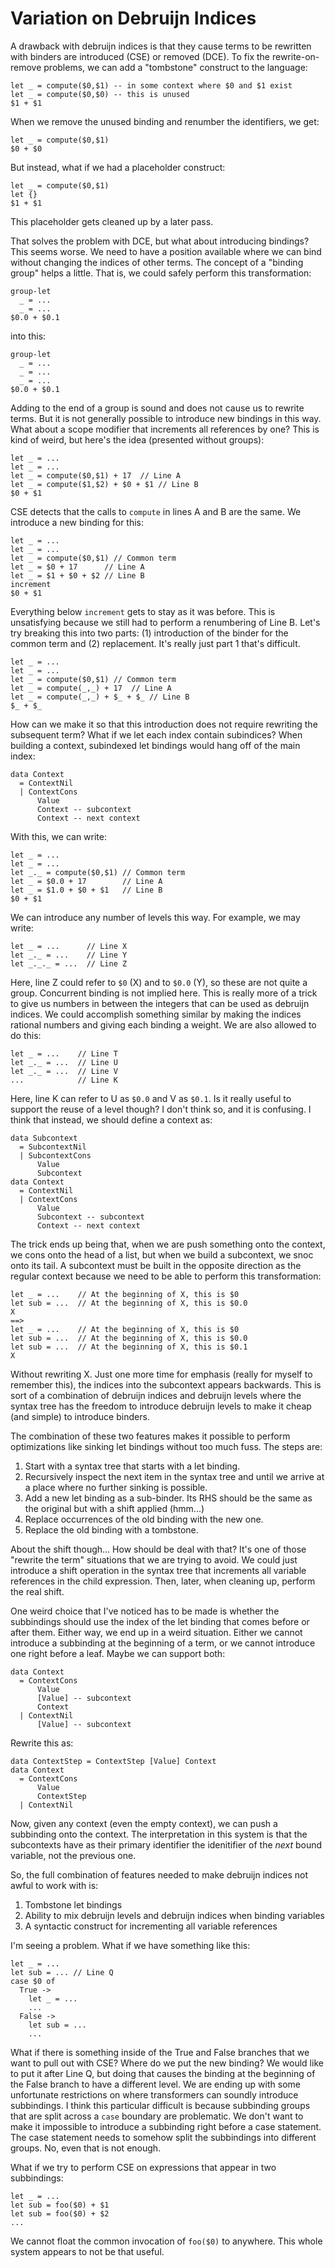 # Variation on Debruijn Indices

A drawback with debruijn indices is that they cause terms to be rewritten
with binders are introduced (CSE) or removed (DCE). To fix the
rewrite-on-remove problems, we can add a "tombstone" construct to the
language:

    let _ = compute($0,$1) -- in some context where $0 and $1 exist
    let _ = compute($0,$0) -- this is unused
    $1 + $1

When we remove the unused binding and renumber the identifiers, we get:

    let _ = compute($0,$1)
    $0 + $0

But instead, what if we had a placeholder construct:

    let _ = compute($0,$1)
    let {}
    $1 + $1

This placeholder gets cleaned up by a later pass.

That solves the problem with DCE, but what about introducing bindings?
This seems worse. We need to have a position available where we can
bind without changing the indices of other terms. The concept of a
"binding group" helps a little. That is, we could safely perform
this transformation:

    group-let
      _ = ...
      _ = ...
    $0.0 + $0.1

into this:

    group-let
      _ = ...
      _ = ...
      _ = ...
    $0.0 + $0.1

Adding to the end of a group is sound and does not cause us to rewrite
terms. But it is not generally possible to introduce new bindings in this
way. What about a scope modifier that increments all references by one?
This is kind of weird, but here's the idea (presented without groups):

    let _ = ...
    let _ = ...
    let _ = compute($0,$1) + 17  // Line A
    let _ = compute($1,$2) + $0 + $1 // Line B
    $0 + $1

CSE detects that the calls to `compute` in lines A and B are the same.
We introduce a new binding for this:

    let _ = ...
    let _ = ...
    let _ = compute($0,$1) // Common term
    let _ = $0 + 17      // Line A
    let _ = $1 + $0 + $2 // Line B
    increment
    $0 + $1

Everything below `increment` gets to stay as it was before. This is unsatisfying
because we still had to perform a renumbering of Line B. Let's try breaking this
into two parts: (1) introduction of the binder for the common term
and (2) replacement. It's really just part 1 that's difficult.

    let _ = ...
    let _ = ...
    let _ = compute($0,$1) // Common term
    let _ = compute(_,_) + 17  // Line A
    let _ = compute(_,_) + $_ + $_ // Line B
    $_ + $_

How can we make it so that this introduction does not require rewriting
the subsequent term? What if we let each index contain subindices?
When building a context, subindexed let bindings would hang off of the
main index:

    data Context
      = ContextNil
      | ContextCons
          Value
          Context -- subcontext
          Context -- next context

With this, we can write:

    let _ = ...
    let _ = ...
    let _._ = compute($0,$1) // Common term
    let _ = $0.0 + 17        // Line A
    let _ = $1.0 + $0 + $1   // Line B
    $0 + $1

We can introduce any number of levels this way. For example, we may write:

    let _ = ...      // Line X
    let _._ = ...    // Line Y
    let _._._ = ...  // Line Z

Here, line Z could refer to `$0` (X) and to `$0.0` (Y), so these are not quite
a group. Concurrent binding is not implied here. This is really more of a
trick to give us numbers in between the integers that can be used as debruijn
indices. We could accomplish something similar by making the indices rational
numbers and giving each binding a weight. We are also allowed to do this:

    let _ = ...    // Line T
    let _._ = ...  // Line U
    let _._ = ...  // Line V
    ...            // Line K

Here, line K can refer to U as `$0.0` and V as `$0.1`. Is it really useful
to support the reuse of a level though? I don't think so, and it is confusing.
I think that instead, we should define a context as:

    data Subcontext
      = SubcontextNil
      | SubcontextCons
          Value
          Subcontext
    data Context
      = ContextNil
      | ContextCons
          Value
          Subcontext -- subcontext
          Context -- next context

The trick ends up being that, when we are push something onto the context,
we cons onto the head of a list, but when we build a subcontext, we snoc
onto its tail. A subcontext must be built in the opposite direction as
the regular context because we need to be able to perform this transformation:

    let _ = ...    // At the beginning of X, this is $0
    let sub = ...  // At the beginning of X, this is $0.0
    X
    ==>
    let _ = ...    // At the beginning of X, this is $0
    let sub = ...  // At the beginning of X, this is $0.0
    let sub = ...  // At the beginning of X, this is $0.1
    X

Without rewriting X. Just one more time for emphasis (really for myself to
remember this), the indices into the subcontext appears backwards.
This is sort of a combination of debruijn indices and debruijn levels
where the syntax tree has the freedom to introduce debruijn levels
to make it cheap (and simple) to introduce binders.

The combination of these two features makes it possible to perform
optimizations like sinking let bindings without too much fuss.
The steps are:

1. Start with a syntax tree that starts with a let binding.
2. Recursively inspect the next item in the syntax tree and until
   we arrive at a place where no further sinking is possible.
3. Add a new let binding as a sub-binder. Its RHS should be the
   same as the original but with a shift applied (hmm...)
4. Replace occurrences of the old binding with the new one.
5. Replace the old binding with a tombstone.

About the shift though... How should be deal with that? It's one
of those "rewrite the term" situations that we are trying to
avoid. We could just introduce a shift operation in the syntax
tree that increments all variable references in the child expression.
Then, later, when cleaning up, perform the real shift.

One weird choice that I've noticed has to be made is whether the
subbindings should use the index of the let binding that comes
before or after them. Either way, we end up in a weird situation.
Either we cannot introduce a subbinding at the beginning of a
term, or we cannot introduce one right before a leaf. Maybe
we can support both:

    data Context
      = ContextCons
          Value
          [Value] -- subcontext
          Context
      | ContextNil
          [Value] -- subcontext

Rewrite this as:

    data ContextStep = ContextStep [Value] Context
    data Context
      = ContextCons
          Value
          ContextStep
      | ContextNil

Now, given any context (even the empty context), we can push a subbinding
onto the context. The interpretation in this system is that the subcontexts
have as their primary identifier the idenitifier of the *next* bound variable,
not the previous one.

So, the full combination of features needed to make debruijn indices
not awful to work with is:

1. Tombstone let bindings
2. Ability to mix debruijn levels and debruijn indices when binding variables
3. A syntactic construct for incrementing all variable references

I'm seeing a problem. What if we have something like this:

    let _ = ...
    let sub = ... // Line Q
    case $0 of
      True -> 
        let _ = ...
        ...
      False ->
        let sub = ...
        ...

What if there is something inside of the True and False branches that we want
to pull out with CSE? Where do we put the new binding? We would like to put it
after Line Q, but doing that causes the binding at the beginning of the False
branch to have a different level. We are ending up with some unfortunate
restrictions on where transformers can soundly introduce subbindings. I think
this particular difficult is because subbinding groups that are split across
a `case` boundary are problematic. We don't want to make it impossible to
introduce a subbinding right before a case statement. The case statement
needs to somehow split the subbindings into different groups. No, even that
is not enough.

What if we try to perform CSE on expressions that appear in two subbindings:

    let _ = ...
    let sub = foo($0) + $1
    let sub = foo($0) + $2
    ...

We cannot float the common invocation of `foo($0)` to anywhere. This whole
system appears to not be that useful.
